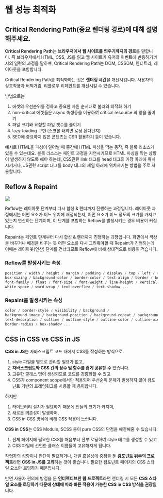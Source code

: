 # 웹 성능 최적화

## Critical Rendering Path(중요 렌더링 경로)에 대해 설명해주세요.

**Critical Rendering Path**는 **브라우저에서 웹 사이트를 띄우기까지의 경로**를 말합니다. 즉 브라우저에서 HTML, CSS, JS를 읽고 웹 사이트가 유저의 이벤트에 반응하기까지의 일련의 과정을 말하며, Critical Rendering Path는 DOM, CSSOM, 렌더트리, 레이아웃을 포함합니다.

Critical Rendering Path를 최적화하는 것은 **렌더링 시간**을 개선시킵니다. 사용자의 상호작용과 버벅거림, 리플로우 리페인트를 개선시킬 수 있습니다.

방법으로는

1. 에셋의 우선순위를 정하고 중요한 자원 순서대로 불러와 최적화 하기
2. non-critical 에셋들은 async 속성등을 이용하여 critical resource 의 양을 줄이기
3. 파일 크기와 요청할 파일 갯수를 줄이기
4. lazy-loading 구현 (스크롤 내리면 로딩 된다던지)
5. SEO에 중요하지 않은 콘텐츠는 CSR 활용하기 등이 있습니다.

예시로 HTML을 파싱이 일어날 때 중간에 HTML 파싱을 막는 동작, 즉 블록 리소스가 있을 수 있는데요. 블록 리소스는 페인트 과정을 지연시키므로 HTML 파싱을 막는 상황이 발생하지 않도록 해야 하는데, CSS관련 link 태그를 head 태그의 가장 아래에 위치시키거나, JS관련 script 태그를 body 태그의 제일 아래에 위치시키는 방법을 주로 사용합니다.

## Reflow & Repaint

![](https://velog.velcdn.com/images/jiseung/post/0fdd6126-c175-4963-963d-1a1020e949fc/image.png)

Reflow는 레이아웃 단계부터 다시 합성 & 렌더까지 진행하는 과정입니다. 레이아웃 과정에서는 어떤 요소가 어느 위치에 배정되는지, 어떤 요소가 어느 정도의 크기를 가지고 있는지 연산하는 단계이며, 이 단계를 포함하는 Reflow를 발생시키는 경우 비용이 커집니다.

Repaint는 페인트 단계부터 다시 합성 & 렌더까지 진행하는 과정입니다. 화면에서 색상을 바꾸거나 배경을 바꾸는 듯 어떤 요소를 다시 그려줘야할 때 Repaint가 진행되는데 이때는 레이아웃(연산) 단계를 건너띄므로 Reflow에 비해 상대적으로 비용이 적습니다.

### Reflow를 발생시키는 속성

```jsx
position / width / height / margin / padding / display / top / left / right / bottom /
box-sizing / background-color / border-color / text-align / border / border-width /
font-family / float / font-size / font-weight / line-height / vertical-align /
white-space / word-wrap / text-overflow / text-shadow ...
```

### Repaint를 발생시키는 속성

```jsx
color / border-style / visibility / background /
background-image / background-position / background-repeat / background-size /
text-decoration / outline / outline-style / outline-color / outline-width /
border-radius / box-shadow ...
```

## CSS in CSS vs CSS in JS

**CSS in JS**는 자바스크립트 코드 내에서 CSS를 작성하는 방식으로

1. style 파일을 별도로 관리할 필요가 없고,
2. **자바스크립트와 CSS 간의 상수 및 함수를 쉽게 공유**할 수 있습니다.
3. 고유한 클래스 명이 생성되므로 코드를 경량화할 수 있고
4. CSS가 component scope에서만 적용되어 우선순위 문제가 발생하지 않아 컴포넌트 기반의 프레임워크를 사용할 때 용이합니다.

하지만

1. 라이브러리 설치가 필요하기 때문에 번들의 크기가 커지며,
2. 새로운 의존성이 발생하며,
3. CSS in CSS 방식에 비해 CSS 적용이 느립니다.

**CSS in CSS**는 CSS Module, SCSS 등이 pure CSS의 단점을 해결해줄 수 있습니다.

1. 전체 페이지에 필요한 CSS를 처음부터 전부 로딩하여 style 태그를 생성할 수 있고
2. CSS 파일에 선언한 클래스 이름들이 고유해지게 됩니다.

작업자의 성향이나 판단이 필요하거나, 개발 효율성에 중점을 둔 **컴포넌트 위주의 프로젝트**라면 **CSS in JS를 고려**하는 것이 좋습니다. 필요한 컴포넌트 페이지의 CSS 스타일 요소만 로딩하기 때문입니다.

반면 사용자 편의에 방점을 둔 **인터렉티브한 웹 프로젝트**라면 랜더링 시 모든 **CSS 스타일 요소를 로딩하기 때문에 상태에 따라 빠른 적용이 가능한 CSS in CSS 방식을 권장**됩니다.
